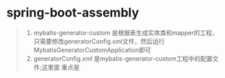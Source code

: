 # spring-boot-assembly

> 1. mybatis-generator-custom  是根据表生成实体类和mapper的工程，只需要修改generatorConfig.xml文件，然后运行MybatisGeneratorCustomApplication即可
> 2. generatorConfig.xml  是mybatis-generator-custom工程中的配置文件;这里面
重点是     <!--jdbcConnection：指定连接的目标数据库-->
        <jdbcConnection driverClass="com.mysql.cj.jdbc.Driver"
                        connectionURL="jdbc:mysql://localhost:3306/mydb?useUnicode=true&amp;characterEncoding=UTF-8&amp;serverTimezone=Asia/Shanghai&amp;useSSL=false"
                        userId="root"
                        password="xxxx19232506">
        </jdbcConnection>

